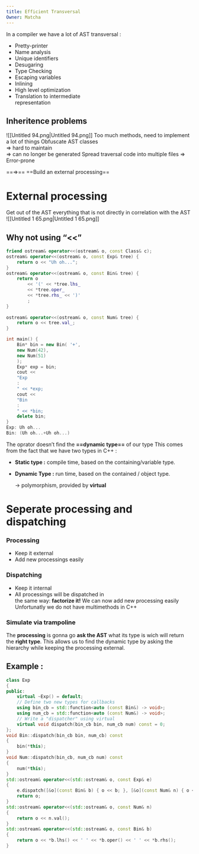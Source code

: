 ```yaml
---
title: Efficient Transversal
Owner: Matcha
---
```

  
In a compiler we have a lot of AST transversal :
- Pretty-printer
- Name analysis
- Unique identifiers
- Desugaring
- Type Checking
- Escaping variables
- Inlining
- High level optimization
- Translation to intermediate  
    representation
  
## Inheritence problems
![[Untitled 94.png|Untitled 94.png]]
Too much methods, need to implement a lot of things
Obfuscate AST classes  
⇒ hard to maintain  
⇒ can no longer be generated
Spread traversal code into multiple files ⇒ Error-prone
  
==$\Longrightarrow$== ==Build an external processing==
  
# External processing
Get out of the AST everything that is not directly in correlation with the AST
![[Untitled 1 65.png|Untitled 1 65.png]]
  
## Why not using “<<”
```C++
friend ostream& operator<<(ostream& o, const Class& c);
ostream& operator<<(ostream& o, const Exp& tree) {
	return o << "Uh oh...";
}
ostream& operator<<(ostream& o, const Bin& tree) {
	return o
		<< '(' << *tree.lhs_
		<< *tree.oper_
		<< *tree.rhs_ << ')'
		;
}
	
ostream& operator<<(ostream& o, const Num& tree) {
	return o << tree.val_;
}
```
```C++
int main() {
	Bin* bin = new Bin( '+',
	new Num(42),
	new Num(51)
	);
	Exp* exp = bin;
	cout <<
	"Exp
	:
	" << *exp;
	cout <<
	"Bin
	:
	" << *bin;
	delete bin;
}
Exp: Uh oh...
Bin: (Uh oh...+Uh oh...)
```
The oprator doesn’t find the **==dynamic type==** of our type This comes from the fact that we have two types in C++ :
- **Static type :** compile time, based on the containing/variable type.
- **Dynamic Type :** run time, based on the contained / object type.
    
    → polymorphism, provided by **virtual**
    
      
    
      
    
# Seperate processing and dispatching
### Processing
- Keep it external
- Add new processings easily
### Dispatching
- Keep it internal
- All processings will be dispatched in  
    the same way: **factorize it!**
We can now add new processing easily
Unfortunatly we do not have multimethods in C++
### Simulate via trampoline
The **processing** is gonna go **ask the AST** what its type is wich will return the **right type**.
This allows us to find the dynamic type by asking the hierarchy while keeping the processing external.
  
  
## Example :
```C++
class Exp
{
public:
	virtual ~Exp() = default;
	// Define two new types for callbacks
	using bin_cb = std::function<auto (const Bin&) -> void>;
	using num_cb = std::function<auto (const Num&) -> void>;
	// Write a "dispatcher" using virtual
	virtual void dispatch(bin_cb bin, num_cb num) const = 0;
};
void Bin::dispatch(bin_cb bin, num_cb) const
{
	bin(*this);
}
void Num::dispatch(bin_cb, num_cb num) const
{
	num(*this);
}
std::ostream& operator<<(std::ostream& o, const Exp& e)
{
	e.dispatch([&o](const Bin& b) { o << b; }, [&o](const Num& n) { o << n; });
	return o;
}
std::ostream& operator<<(std::ostream& o, const Num& n)
{
	return o << n.val();
}
std::ostream& operator<<(std::ostream& o, const Bin& b)
{
	return o << *b.lhs() << ' ' << *b.oper() << ' ' << *b.rhs();
}
```
